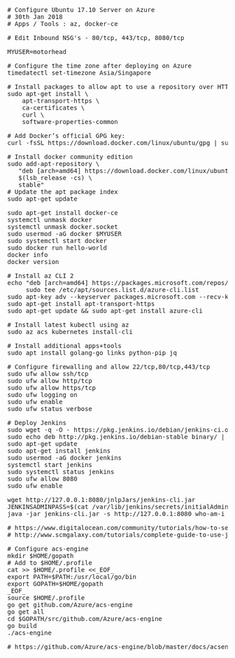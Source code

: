 <pre>
# Configure Ubuntu 17.10 Server on Azure
# 30th Jan 2018
# Apps / Tools : az, docker-ce

# Edit Inbound NSG's - 80/tcp, 443/tcp, 8080/tcp

MYUSER=motorhead

# Configure the time zone after deploying on Azure
timedatectl set-timezone Asia/Singapore

# Install packages to allow apt to use a repository over HTTPS:
sudo apt-get install \
    apt-transport-https \
    ca-certificates \
    curl \
    software-properties-common

# Add Docker’s official GPG key:
curl -fsSL https://download.docker.com/linux/ubuntu/gpg | sudo apt-key add -

# Install docker community edition
sudo add-apt-repository \
   "deb [arch=amd64] https://download.docker.com/linux/ubuntu \
   $(lsb_release -cs) \
   stable"
# Update the apt package index
sudo apt-get update

sudo apt-get install docker-ce
systemctl unmask docker
systemctl unmask docker.socket
sudo usermod -aG docker $MYUSER
sudo systemctl start docker
sudo docker run hello-world
docker info
docker version

# Install az CLI 2
echo "deb [arch=amd64] https://packages.microsoft.com/repos/azure-cli/ wheezy main" | \
     sudo tee /etc/apt/sources.list.d/azure-cli.list
sudo apt-key adv --keyserver packages.microsoft.com --recv-keys 417A0893
sudo apt-get install apt-transport-https
sudo apt-get update && sudo apt-get install azure-cli

# Install latest kubectl using az
sudo az acs kubernetes install-cli

# Install additional apps+tools
sudo apt install golang-go links python-pip jq

# Configure firewalling and allow 22/tcp,80/tcp,443/tcp
sudo ufw allow ssh/tcp
sudo ufw allow http/tcp
sudo ufw allow https/tcp
sudo ufw logging on
sudo ufw enable
sudo ufw status verbose

# Deploy Jenkins
sudo wget -q -O - https://pkg.jenkins.io/debian/jenkins-ci.org.key | sudo apt-key add -
sudo echo deb http://pkg.jenkins.io/debian-stable binary/ | sudo tee /etc/apt/sources.list.d/jenkins.list
sudo apt-get update
sudo apt-get install jenkins
sudo usermod -aG docker jenkins
systemctl start jenkins
sudo systemctl status jenkins
sudo ufw allow 8080
sudo ufw enable

wget http://127.0.0.1:8080/jnlpJars/jenkins-cli.jar
JENKINSADMINPASS=$(cat /var/lib/jenkins/secrets/initialAdminPassword)
java -jar jenkins-cli.jar -s http://127.0.0.1:8080 who-am-i --username admin --password $JENKINSADMINPASS

# https://www.digitalocean.com/community/tutorials/how-to-set-up-continuous-integration-pipelines-in-jenkins-on-ubuntu-16-04
# http://www.scmgalaxy.com/tutorials/complete-guide-to-use-jenkins-cli-command-line

# Configure acs-engine
mkdir $HOME/gopath
# Add to $HOME/.profile
cat >> $HOME/.profile <<_EOF_
export PATH=$PATH:/usr/local/go/bin
export GOPATH=$HOME/gopath
_EOF_
source $HOME/.profile
go get github.com/Azure/acs-engine
go get all
cd $GOPATH/src/github.com/Azure/acs-engine
go build
./acs-engine

# https://github.com/Azure/acs-engine/blob/master/docs/acsengine.md

</pre>
